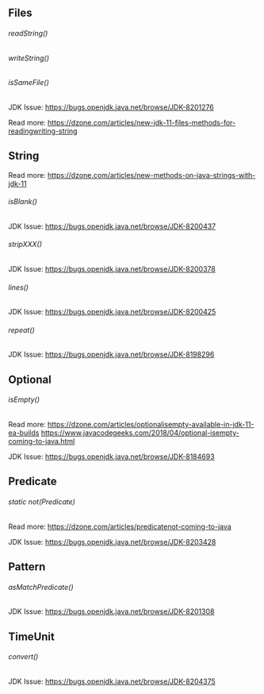 ## Files

###### readString()
###### writeString()
###### isSameFile()

JDK Issue: https://bugs.openjdk.java.net/browse/JDK-8201276

Read more: https://dzone.com/articles/new-jdk-11-files-methods-for-readingwriting-string


## String

Read more: https://dzone.com/articles/new-methods-on-java-strings-with-jdk-11 

###### isBlank()

JDK Issue: https://bugs.openjdk.java.net/browse/JDK-8200437

###### stripXXX()

JDK Issue: https://bugs.openjdk.java.net/browse/JDK-8200378

###### lines()

JDK Issue: https://bugs.openjdk.java.net/browse/JDK-8200425

###### repeat()

JDK Issue: https://bugs.openjdk.java.net/browse/JDK-8198296

## Optional
###### isEmpty()

Read more: https://dzone.com/articles/optionalisempty-available-in-jdk-11-ea-builds
https://www.javacodegeeks.com/2018/04/optional-isempty-coming-to-java.html

JDK Issue: https://bugs.openjdk.java.net/browse/JDK-8184693


## Predicate
###### static not(Predicate)

Read more: https://dzone.com/articles/predicatenot-coming-to-java

JDK Issue: https://bugs.openjdk.java.net/browse/JDK-8203428

## Pattern

###### asMatchPredicate()

JDK Issue: https://bugs.openjdk.java.net/browse/JDK-8201308

## TimeUnit

###### convert()

JDK Issue: https://bugs.openjdk.java.net/browse/JDK-8204375



